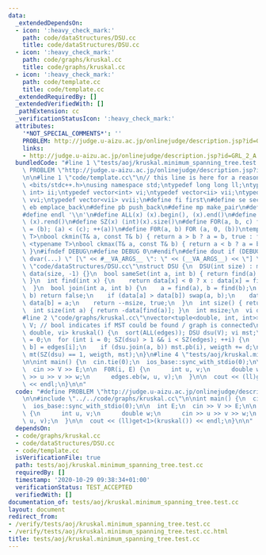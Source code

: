 ```yaml
---
data:
  _extendedDependsOn:
  - icon: ':heavy_check_mark:'
    path: code/dataStructures/DSU.cc
    title: code/dataStructures/DSU.cc
  - icon: ':heavy_check_mark:'
    path: code/graphs/kruskal.cc
    title: code/graphs/kruskal.cc
  - icon: ':heavy_check_mark:'
    path: code/template.cc
    title: code/template.cc
  _extendedRequiredBy: []
  _extendedVerifiedWith: []
  _pathExtension: cc
  _verificationStatusIcon: ':heavy_check_mark:'
  attributes:
    '*NOT_SPECIAL_COMMENTS*': ''
    PROBLEM: http://judge.u-aizu.ac.jp/onlinejudge/description.jsp?id=GRL_2_A
    links:
    - http://judge.u-aizu.ac.jp/onlinejudge/description.jsp?id=GRL_2_A
  bundledCode: "#line 1 \"tests/aoj/kruskal.minimum_spanning_tree.test.cc\"\n#define\
    \ PROBLEM \"http://judge.u-aizu.ac.jp/onlinejudge/description.jsp?id=GRL_2_A\"\
    \n\n#line 1 \"code/template.cc\"\n// this line is here for a reason\n#include\
    \ <bits/stdc++.h>\nusing namespace std;\ntypedef long long ll;\ntypedef pair<int,\
    \ int> ii;\ntypedef vector<int> vi;\ntypedef vector<ii> vii;\ntypedef vector<vi>\
    \ vvi;\ntypedef vector<vii> vvii;\n#define fi first\n#define se second\n#define\
    \ eb emplace_back\n#define pb push_back\n#define mp make_pair\n#define mt make_tuple\n\
    #define endl '\\n'\n#define ALL(x) (x).begin(), (x).end()\n#define RALL(x) (x).rbegin(),\
    \ (x).rend()\n#define SZ(x) (int)(x).size()\n#define FOR(a, b, c) for (auto a\
    \ = (b); (a) < (c); ++(a))\n#define F0R(a, b) FOR (a, 0, (b))\ntemplate <typename\
    \ T>\nbool ckmin(T& a, const T& b) { return a > b ? a = b, true : false; }\ntemplate\
    \ <typename T>\nbool ckmax(T& a, const T& b) { return a < b ? a = b, true : false;\
    \ }\n#ifndef DEBUG\n#define DEBUG 0\n#endif\n#define dout if (DEBUG) cerr\n#define\
    \ dvar(...) \" [\" << #__VA_ARGS__ \": \" << (__VA_ARGS__) << \"] \"\n#line 2\
    \ \"code/dataStructures/DSU.cc\"\nstruct DSU {\n  DSU(int size) : msize(size),\
    \ data(size, -1) {}\n  bool sameSet(int a, int b) { return find(a) == find(b);\
    \ }\n  int find(int x) {\n    return data[x] < 0 ? x : data[x] = find(data[x]);\n\
    \  }\n  bool join(int a, int b) {\n    a = find(a), b = find(b);\n    if (a ==\
    \ b) return false;\n    if (data[a] > data[b]) swap(a, b);\n    data[a] += data[b],\
    \ data[b] = a;\n    return --msize, true;\n  }\n  int size() { return msize; }\n\
    \  int size(int a) { return -data[find(a)]; }\n  int msize;\n  vi data;\n};\n\
    #line 2 \"code/graphs/kruskal.cc\"\nvector<tuple<double, int, int>> edges;\nint\
    \ V; // bool indicates if MST could be found / graph is connected\ntuple<bool,\
    \ double, vi> kruskal() {\n  sort(ALL(edges)); DSU dsu(V); vi mst;\n  double weigth\
    \ = 0;\n  for (int i = 0; SZ(dsu) > 1 && i < SZ(edges); ++i) {\n    auto [d, a,\
    \ b] = edges[i];\n    if (dsu.join(a, b)) mst.pb(i), weigth += d;\n  }\n  return\
    \ mt(SZ(dsu) == 1, weigth, mst);\n}\n#line 4 \"tests/aoj/kruskal.minimum_spanning_tree.test.cc\"\
    \n\nint main() {\n  cin.tie(0);\n  ios_base::sync_with_stdio(0);\n\n  int E;\n\
    \  cin >> V >> E;\n\n  F0R(i, E) {\n      int u, v;\n      double w;\n      cin\
    \ >> u >> v >> w;\n      edges.eb(w, u, v);\n  }\n\n  cout << (ll)get<1>(kruskal())\
    \ << endl;\n}\n\n"
  code: "#define PROBLEM \"http://judge.u-aizu.ac.jp/onlinejudge/description.jsp?id=GRL_2_A\"\
    \n\n#include \"../../code/graphs/kruskal.cc\"\n\nint main() {\n  cin.tie(0);\n\
    \  ios_base::sync_with_stdio(0);\n\n  int E;\n  cin >> V >> E;\n\n  F0R(i, E)\
    \ {\n      int u, v;\n      double w;\n      cin >> u >> v >> w;\n      edges.eb(w,\
    \ u, v);\n  }\n\n  cout << (ll)get<1>(kruskal()) << endl;\n}\n\n"
  dependsOn:
  - code/graphs/kruskal.cc
  - code/dataStructures/DSU.cc
  - code/template.cc
  isVerificationFile: true
  path: tests/aoj/kruskal.minimum_spanning_tree.test.cc
  requiredBy: []
  timestamp: '2020-10-29 09:38:34+01:00'
  verificationStatus: TEST_ACCEPTED
  verifiedWith: []
documentation_of: tests/aoj/kruskal.minimum_spanning_tree.test.cc
layout: document
redirect_from:
- /verify/tests/aoj/kruskal.minimum_spanning_tree.test.cc
- /verify/tests/aoj/kruskal.minimum_spanning_tree.test.cc.html
title: tests/aoj/kruskal.minimum_spanning_tree.test.cc
---
```

